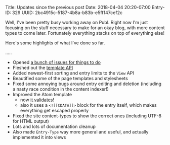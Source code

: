 Title: Updates since the previous post
Date: 2018-04-04 20:20-07:00
Entry-ID: 329
UUID: 2bc4915c-5187-4b8a-b83b-e5ff147cef2c

Well, I've been pretty busy working away on Publ. Right now I'm just focusing
on the stuff necessary to make for an okay blog, with more content types to come
later. Fortunately everything stacks on top of everything else!

Here's some highlights of what I've done so far.

.....

* Opened [a bunch of issues for things to do](http://github.com/fluffy-critter/Publ/issues)
* Fleshed out the [template API](/template-format)
* Added newest-first sorting and entry limits to the `View` API
* Beautified some of the page templates and stylesheets
* Fixed some annoying bugs around entry editing and deletion (including a nasty race condition in the content indexer!)
* Improved the Atom template
    * now [it validates](http://www.feedvalidator.org/check.cgi?url=http%3A%2F%2Fpubl.beesbuzz.biz)!
    * also it uses a `<![[CDATA]]>` block  for the entry itself, which makes everything get escaped properly
* Fixed the site content-types to show the correct ones (including UTF-8 for HTML output)
* Lots and lots of documentation cleanup
* Also made `Entry-Type` way more general and useful, and actually implemented it into views

